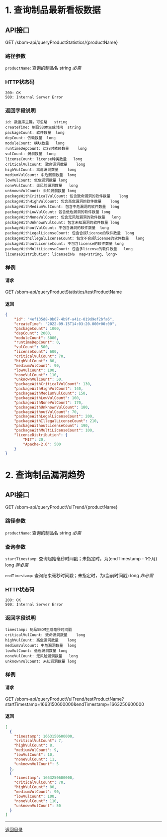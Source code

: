 <!--
project: "SBOM Service"
title: 查询SBOM看板
date: 2022-09-24
maintainer: huanceng
comment: "此文档包含了2个接口，共同组成看板：
            1. 查询制品最新看板数据
            2. 查询制品漏洞趋势"
-->

# 1. 查询制品最新看板数据

## API接口
GET /sbom-api/queryProductStatistics/{productName}

### 路径参数
`productName`: 查询的制品名    string      *必需*

### HTTP状态码
```text
200: OK
500: Internal Server Error
```

### 返回字段说明
```text
id: 数据库主键，可忽略   string
createTime: 制品SBOM生成时间  string
packageCount: 软件数量  long
depCount: 依赖数量  long
moduleCount: 模块数量   long
runtimeDepCount: 运行时依赖数量    long
vulCount: 漏洞数量  long
licenseCount: license种类数量   long
criticalVulCount: 致命漏洞数量    long
highVulCount: 高危漏洞数量    long
mediumVulCount: 中危漏洞数量  long
lowVulCount: 低危漏洞数量 long
noneVulCount: 无风险漏洞数量   long
unknownVulCount: 未知漏洞数量 long
packageWithCriticalVulCount: 包含致命漏洞的软件数量    long
packageWithHighVulCount: 包含高危漏洞的软件数量    long
packageWithMediumVulCount: 包含中危漏洞的软件数量  long
packageWithLowVulCount: 包含低危漏洞的软件数量 long
packageWithNoneVulCount: 包含无风险漏洞的软件数量   long
packageWithUnknownVulCount: 包含未知漏洞的软件数量 long
packageWithoutVulCount: 不包含漏洞的软件数量  long
packageWithLegalLicenseCount: 包含合规license的软件数量  long
packageWithIllegalLicenseCount: 包含不合规license的软件数量   long
packageWithoutLicenseCount: 不包含license的软件数量 long
packageWithMultiLicenseCount: 包含多license的软件数量   long
licenseDistribution: license分布  map<string, long>
```

### 样例
#### 请求
GET /sbom-api/queryProductStatistics/testProductName

#### 返回
```json
{
    "id": "4ef135d8-0b67-4b9f-a41c-019d9ef2bfa6",
    "createTime": "2022-09-15T14:03:20.000+00:00",
    "packageCount": 1000,
    "depCount": 2000,
    "moduleCount": 3000,
    "runtimeDepCount": 0,
    "vulCount": 500,
    "licenseCount": 600,
    "criticalVulCount": 70,
    "highVulCount": 80,
    "mediumVulCount": 90,
    "lowVulCount": 100,
    "noneVulCount": 110,
    "unknownVulCount": 50,
    "packageWithCriticalVulCount": 130,
    "packageWithHighVulCount": 140,
    "packageWithMediumVulCount": 150,
    "packageWithLowVulCount": 160,
    "packageWithNoneVulCount": 170,
    "packageWithUnknownVulCount": 180,
    "packageWithoutVulCount": 70,
    "packageWithLegalLicenseCount": 200,
    "packageWithIllegalLicenseCount": 210,
    "packageWithoutLicenseCount": 190,
    "packageWithMultiLicenseCount": 100,
    "licenseDistribution": {
        "MIT": 20,
        "Apache-2.0": 500
    }
}
```

# 2. 查询制品漏洞趋势

## API接口
GET /sbom-api/queryProductVulTrend/{productName}

### 路径参数
`productName`: 查询的制品名    string      *必需*

### 查询参数
`startTimestamp`: 查询起始毫秒时间戳；未指定时，为(endTimestamp - 1个月)    long      *非必需*

`endTimestamp`: 查询结束毫秒时间戳；未指定时，为(当前时间戳)    long      *非必需*

### HTTP状态码
```text
200: OK
500: Internal Server Error
```

### 返回字段说明
```text
timestamp: 制品SBOM生成毫秒时间戳
criticalVulCount: 致命漏洞数量    long
highVulCount: 高危漏洞数量    long
mediumVulCount: 中危漏洞数量  long
lowVulCount: 低危漏洞数量 long
noneVulCount: 无风险漏洞数量   long
unknownVulCount: 未知漏洞数量 long
```

### 样例
#### 请求
GET /sbom-api/queryProductVulTrend/testProductName?startTimestamp=1663150600000&endTimestamp=1663250600000

#### 返回
```json
[
  {
    "timestamp": 1663150600000,
    "criticalVulCount": 7,
    "highVulCount": 8,
    "mediumVulCount": 9,
    "lowVulCount": 10,
    "noneVulCount": 11,
    "unknownVulCount": 5
  },
  {
    "timestamp": 1663250600000,
    "criticalVulCount": 70,
    "highVulCount": 80,
    "mediumVulCount": 90,
    "lowVulCount": 100,
    "noneVulCount": 110,
    "unknownVulCount": 50
  }
]
```

---

[返回目录](../../README.md)
